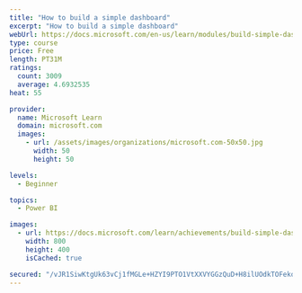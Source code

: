 ```yaml
---
title: "How to build a simple dashboard"
excerpt: "How to build a simple dashboard"
webUrl: https://docs.microsoft.com/en-us/learn/modules/build-simple-dashboard/
type: course
price: Free
length: PT31M
ratings:
  count: 3009
  average: 4.6932535
heat: 55

provider:
  name: Microsoft Learn
  domain: microsoft.com
  images:
    - url: /assets/images/organizations/microsoft.com-50x50.jpg
      width: 50
      height: 50

levels:
  - Beginner

topics:
  - Power BI

images:
  - url: https://docs.microsoft.com/learn/achievements/build-simple-dashboard-social.png
    width: 800
    height: 400
    isCached: true

secured: "/vJR1SiwKtgUk63vCj1fMGLe+HZYI9PTO1VtXXVYGGzQuD+H8ilUOdkTOFekoGGAAhJ/9PxTlnA++4HYS+2x0U5wOhtdxNJnGT/P1tlSEyrL35rgH+yE3MpmG2bSfRKWXKtQypaliVDCn6HS42tBdl9JLL8SskQC3gSwqdmZJjH+VDC0FPWZY/a1wZj1sPrEKyAsysytkP0Z4qYZgzm9r3sXAlUjD1BBYcZ6JvKhk6W137BmR3MqzOvQXi4JHt9huZRz+zsICevN65Ee3lgPoDOT9fyh5109JYWYD6mW6G+0BDZ5kTPoXMNrq+JavB16Ex3zfcdyz5KXxFbpyOQ6uO1W2QdptaHCCWk3QvQ1QiZrI1n0u3ISKniK22fISIpThk38W45ctyKD8ML2PfNo8dbDjuYVsNFdB/1oOXJ9fG4=;6hhxQZ91Fxgg11ZPbCZcuQ=="
---
```


